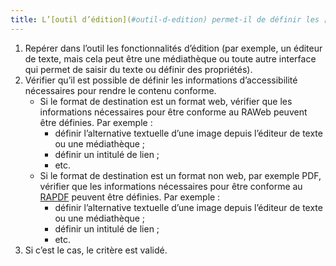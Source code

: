 ```yaml
---
title: L’[outil d’édition](#outil-d-edition) permet-il de définir les [informations d’accessibilité](#information-d-accessibilite) nécessaires pour créer un contenu conforme ?
---
```

1. Repérer dans l’outil les fonctionnalités d’édition (par exemple, un éditeur de texte, mais cela peut être une médiathèque ou toute autre interface qui permet de saisir du texte ou définir des propriétés).
2. Vérifier qu’il est possible de définir les informations d’accessibilité nécessaires pour rendre le contenu conforme.
	- Si le format de destination est un format web, vérifier que les informations nécessaires pour être conforme au RAWeb peuvent être définies. Par exemple : 
		- définir l’alternative textuelle d’une image depuis l’éditeur de texte ou une médiathèque ;
		- définir un intitulé de lien ;
		- etc.
	- Si le format de destination est un format non web, par exemple PDF, vérifier que les informations nécessaires pour être conforme au [RAPDF](../rapdf1/index.html) peuvent être définies. Par exemple : 
		- définir l’alternative textuelle d’une image depuis l’éditeur de texte ou une médiathèque ;
		- définir un intitulé de lien ;
		- etc.
3. Si c’est le cas, le critère est validé.